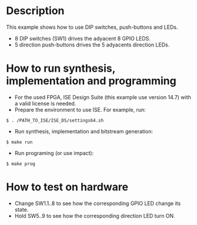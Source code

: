 # Description

This example shows how to use DIP switches, push-buttons and LEDs.
* 8 DIP switches (SW1) drives the adyacent 8 GPIO LEDS.
* 5 direction push-buttons drives the 5 adyacents direction LEDs.

# How to run synthesis, implementation and programming

* For the used FPGA, ISE Design Suite (this example use version 14.7) with a valid license is needed.
* Prepare the environment to use ISE. For example, run:
```
$ . /PATH_TO_ISE/ISE_DS/settings64.sh
```
* Run synthesis, implementation and bitstream generation:
```
$ make run
```
* Run programing (or use impact):
```
$ make prog
```

# How to test on hardware

* Change SW1.1..8 to see how the corresponding GPIO LED change its state.
* Hold SW5..9 to see how the corresponding direction LED turn ON.
